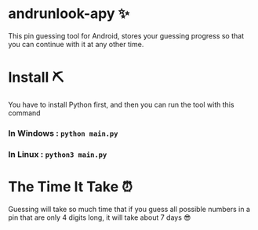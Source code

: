 # andrunlook-apy ✨
This pin guessing tool for Android, stores your guessing progress so that you can continue with it at any other time.

# Install ⛏️
You have to install Python first, and then you can run the tool with this command 
### In Windows :  `python main.py` 
### In Linux : `python3 main.py`

# The Time It Take ⏰
Guessing will take so much time that if you guess all possible numbers in a pin that are only 4 digits long, it will take about 7 days 😎
